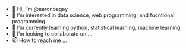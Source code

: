 - 👋 Hi, I’m @aaronbagay
- 👀 I’m interested in data science, web programming, and fucntional programming
- 🌱 I’m currently learning python, statistical learning, machine learning
- 💞️ I’m looking to collaborate on ...
- 📫 How to reach me ...

<!---
aaronbagay/aaronbagay is a ✨ special ✨ repository because its `README.md` (this file) appears on your GitHub profile.
You can click the Preview link to take a look at your changes.
--->
